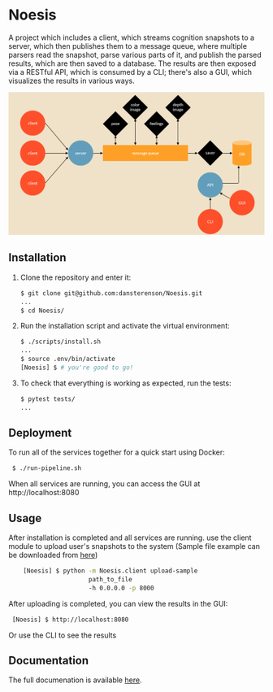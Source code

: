 
# Noesis
A project which includes a client, which streams cognition snapshots to a server, which then publishes them to a message queue, where multiple parsers read the snapshot, parse various parts of it, and publish the parsed results, which are then saved to a database.
The results are then exposed via a RESTful API, which is consumed by a CLI; there's also a GUI, which visualizes the results in various ways.

<p align="center">
<img src="https://github.com/dansterenson/Brain-Computer-Interface/blob/master/images/project%20desc.png?raw=true )" width="550" />
</p>

## Installation

1. Clone the repository and enter it:

    ```sh
    $ git clone git@github.com:dansterenson/Noesis.git
    ...
    $ cd Noesis/
    ```

2. Run the installation script and activate the virtual environment:

    ```sh
    $ ./scripts/install.sh
    ...
    $ source .env/bin/activate
    [Noesis] $ # you're good to go!
    ```

3. To check that everything is working as expected, run the tests:


    ```sh
    $ pytest tests/
    ...
    ```
## Deployment

To run all of the services together for a quick start using Docker:

   ```sh
    $ ./run-pipeline.sh
   ```
When all services are running, you can access the GUI at http://localhost:8080

## Usage

After installation is completed and all services are running. use the client module to upload user's snapshots to the system 
(Sample file example can be downloaded from 
[here](https://storage.googleapis.com/advanced-system-design/sample.mind.gz))

```sh
    [Noesis] $ python -m Noesis.client upload-sample 
                      path_to_file
                      -h 0.0.0.0 -p 8000 
   ```
After uploading is completed, you can view the results in the GUI:
   ```sh
    [Noesis] $ http://localhost:8080
   ```
Or use the CLI to see the results

## Documentation
The full documenation is available [here](https://Noesis.readthedocs.io/en/latest/index.html).


